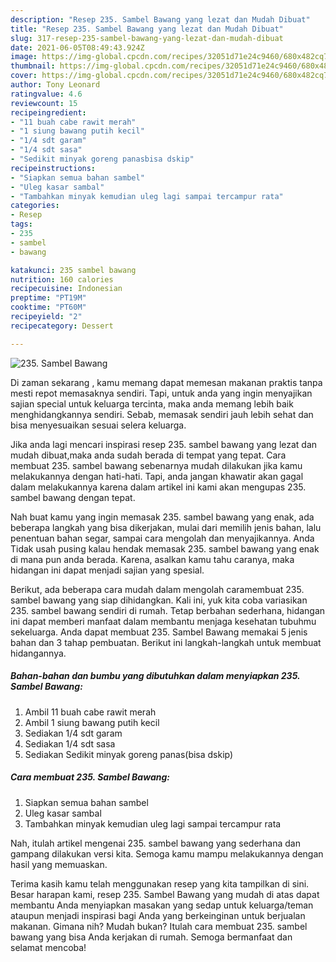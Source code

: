 ```yaml
---
description: "Resep 235. Sambel Bawang yang lezat dan Mudah Dibuat"
title: "Resep 235. Sambel Bawang yang lezat dan Mudah Dibuat"
slug: 317-resep-235-sambel-bawang-yang-lezat-dan-mudah-dibuat
date: 2021-06-05T08:49:43.924Z
image: https://img-global.cpcdn.com/recipes/32051d71e24c9460/680x482cq70/235-sambel-bawang-foto-resep-utama.jpg
thumbnail: https://img-global.cpcdn.com/recipes/32051d71e24c9460/680x482cq70/235-sambel-bawang-foto-resep-utama.jpg
cover: https://img-global.cpcdn.com/recipes/32051d71e24c9460/680x482cq70/235-sambel-bawang-foto-resep-utama.jpg
author: Tony Leonard
ratingvalue: 4.6
reviewcount: 15
recipeingredient:
- "11 buah cabe rawit merah"
- "1 siung bawang putih kecil"
- "1/4 sdt garam"
- "1/4 sdt sasa"
- "Sedikit minyak goreng panasbisa dskip"
recipeinstructions:
- "Siapkan semua bahan sambel"
- "Uleg kasar sambal"
- "Tambahkan minyak kemudian uleg lagi sampai tercampur rata"
categories:
- Resep
tags:
- 235
- sambel
- bawang

katakunci: 235 sambel bawang 
nutrition: 160 calories
recipecuisine: Indonesian
preptime: "PT19M"
cooktime: "PT60M"
recipeyield: "2"
recipecategory: Dessert

---
```



![235. Sambel Bawang](https://img-global.cpcdn.com/recipes/32051d71e24c9460/680x482cq70/235-sambel-bawang-foto-resep-utama.jpg)

Di zaman  sekarang , kamu memang dapat memesan makanan praktis tanpa mesti repot memasaknya sendiri. Tapi, untuk anda yang ingin menyajikan sajian special untuk keluarga tercinta, maka anda memang lebih baik menghidangkannya sendiri. Sebab, memasak sendiri jauh lebih sehat dan bisa menyesuaikan sesuai selera keluarga.

Jika anda lagi mencari inspirasi resep 235. sambel bawang yang lezat dan mudah dibuat,maka anda sudah berada di tempat yang tepat. Cara membuat 235. sambel bawang  sebenarnya mudah dilakukan jika kamu melakukannya dengan hati-hati. Tapi, anda jangan khawatir akan gagal dalam melakukannya 
karena dalam artikel ini kami akan mengupas 235. sambel bawang dengan tepat.  



Nah buat kamu yang ingin memasak 235. sambel bawang yang enak, ada beberapa langkah yang bisa dikerjakan, mulai dari memilih jenis bahan, lalu penentuan bahan segar, sampai cara mengolah dan menyajikannya. Anda Tidak usah pusing kalau hendak memasak 235. sambel bawang yang enak di mana pun anda berada. Karena, asalkan kamu  tahu caranya, maka hidangan ini dapat menjadi sajian yang spesial.

Berikut, ada beberapa cara mudah dalam mengolah caramembuat 235. sambel bawang yang siap dihidangkan. Kali ini, yuk kita coba variasikan 235. sambel bawang sendiri di rumah. Tetap berbahan sederhana, hidangan ini dapat memberi manfaat dalam membantu menjaga kesehatan tubuhmu sekeluarga. Anda dapat membuat 235. Sambel Bawang memakai 5 jenis bahan dan 3 tahap pembuatan. Berikut ini langkah-langkah untuk membuat hidangannya.

<!--inarticleads1-->

##### Bahan-bahan dan bumbu yang dibutuhkan dalam menyiapkan 235. Sambel Bawang:

1. Ambil 11 buah cabe rawit merah
1. Ambil 1 siung bawang putih kecil
1. Sediakan 1/4 sdt garam
1. Sediakan 1/4 sdt sasa
1. Sediakan Sedikit minyak goreng panas(bisa dskip)




<!--inarticleads2-->

##### Cara membuat 235. Sambel Bawang:

1. Siapkan semua bahan sambel
1. Uleg kasar sambal
1. Tambahkan minyak kemudian uleg lagi sampai tercampur rata




Nah, itulah artikel mengenai  235. sambel bawang  yang sederhana dan gampang dilakukan versi kita. Semoga kamu mampu melakukannya dengan hasil yang memuaskan. 

Terima kasih kamu telah menggunakan resep yang kita tampilkan di sini. Besar harapan kami, resep  235. Sambel Bawang yang mudah di atas dapat membantu Anda menyiapkan masakan yang sedap untuk keluarga/teman ataupun menjadi inspirasi bagi Anda yang berkeinginan untuk berjualan makanan. Gimana nih? Mudah bukan? Itulah cara membuat 235. sambel bawang yang bisa Anda kerjakan di rumah. Semoga bermanfaat dan selamat mencoba!

